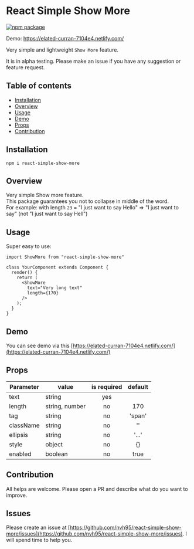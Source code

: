 # React Simple Show More

[![npm package][npm-badge]][npm]



[npm-badge]: https://img.shields.io/npm/v/react-simple-show-more.png
[npm]: https://www.npmjs.org/package/react-simple-show-more


Demo: https://elated-curran-7104e4.netlify.com/

Very simple and lightweight `Show More` feature. 

It is in alpha testing. Please make an issue if you have any suggestion or feature request.

## Table of contents
- [Installation](#installation)
- [Overview](#overview)
- [Usage](#usage)
- [Demo](#demo)
- [Props](#props)
- [Contribution](#contribution)


## Installation
```
npm i react-simple-show-more
```

## Overview
Very simple Show more feature.   
This package guarantees you not to collapse in middle of the word.  
For example: with length `23` = "I just want to say Hello" => "I just want to say" (not "I just want to say Hell")

## Usage
Super easy to use:
```
import ShowMore from "react-simple-show-more"

class YourComponent extends Component {
  render() {
    return (
      <ShowMore
        text="Very long text"
        length={170}
      />
    );
  }
}

```

## Demo
You can see demo via this [https://elated-curran-7104e4.netlify.com/](https://elated-curran-7104e4.netlify.com/)  


## Props

| Parameter   | value          | is required |         default         |
|-------------|----------------|:-----------:|:-----------------------:|
| text        |    string      |     yes     |                         |
| length      | string, number |     no      |          170            |
| tag         |    string      |     no      |          'span'         |
| className   |    string      |     no      |          ''             |
| ellipsis    |    string      |     no      |          '...'          |
| style       |    object      |     no      |          {}             |
| enabled     |    boolean     |     no      |          true           |


## Contribution  
All helps are welcome. Please open a PR and describe what do you want to improve. 

## Issues  
Please create an issue at [https://github.com/nvh95/react-simple-show-more/issues](https://github.com/nvh95/react-simple-show-more/issues). I will spend time to help you.
